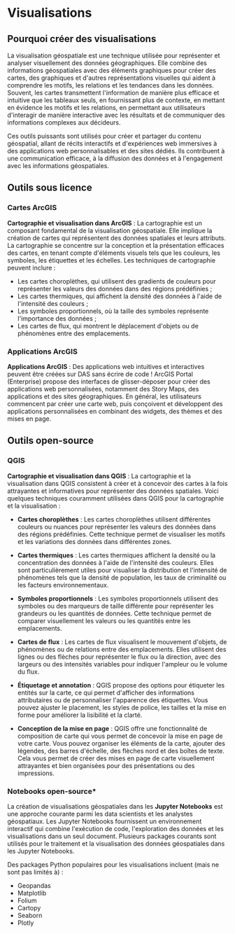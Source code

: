 # Visualisations

## Pourquoi créer des visualisations

La visualisation géospatiale est une technique utilisée pour représenter et analyser visuellement des données géographiques. Elle combine des informations géospatiales avec des éléments graphiques pour créer des cartes, des graphiques et d'autres représentations visuelles qui aident à comprendre les motifs, les relations et les tendances dans les données. Souvent, les cartes transmettent l'information de manière plus efficace et intuitive que les tableaux seuls, en fournissant plus de contexte, en mettant en évidence les motifs et les relations, en permettant aux utilisateurs d'interagir de manière interactive avec les résultats et de communiquer des informations complexes aux décideurs.

Ces outils puissants sont utilisés pour créer et partager du contenu géospatial, allant de récits interactifs et d'expériences web immersives à des applications web personnalisables et des sites dédiés. Ils contribuent à une communication efficace, à la diffusion des données et à l'engagement avec les informations géospatiales.

## Outils sous licence
### Cartes ArcGIS

**Cartographie et visualisation dans ArcGIS** : La cartographie est un composant fondamental de la visualisation géospatiale. Elle implique la création de cartes qui représentent des données spatiales et leurs attributs. La cartographie se concentre sur la conception et la présentation efficaces des cartes, en tenant compte d'éléments visuels tels que les couleurs, les symboles, les étiquettes et les échelles.
Les techniques de cartographie peuvent inclure :

- Les cartes choroplèthes, qui utilisent des gradients de couleurs pour représenter les valeurs des données dans des régions prédéfinies ;
- Les cartes thermiques, qui affichent la densité des données à l'aide de l'intensité des couleurs ;
- Les symboles proportionnels, où la taille des symboles représente l'importance des données ;
- Les cartes de flux, qui montrent le déplacement d'objets ou de phénomènes entre des emplacements.

### Applications ArcGIS

**Applications ArcGIS** : Des applications web intuitives et interactives peuvent être créées sur DAS sans écrire de code ! ArcGIS Portal (Enterprise) propose des interfaces de glisser-déposer pour créer des applications web personnalisées, notamment des Story Maps, des applications et des sites géographiques. En général, les utilisateurs commencent par créer une carte web, puis conçoivent et développent des applications personnalisées en combinant des widgets, des thèmes et des mises en page.

## Outils open-source
### QGIS
**Cartographie et visualisation dans QGIS** : La cartographie et la visualisation dans QGIS consistent à créer et à concevoir des cartes à la fois attrayantes et informatives pour représenter des données spatiales. Voici quelques techniques couramment utilisées dans QGIS pour la cartographie et la visualisation :

- **Cartes choroplèthes** : Les cartes choroplèthes utilisent différentes couleurs ou nuances pour représenter les valeurs des données dans des régions prédéfinies. Cette technique permet de visualiser les motifs et les variations des données dans différentes zones.

- **Cartes thermiques** : Les cartes thermiques affichent la densité ou la concentration des données à l'aide de l'intensité des couleurs. Elles sont particulièrement utiles pour visualiser la distribution et l'intensité de phénomènes tels que la densité de population, les taux de criminalité ou les facteurs environnementaux.

- **Symboles proportionnels** : Les symboles proportionnels utilisent des symboles ou des marqueurs de taille différente pour représenter les grandeurs ou les quantités de données. Cette technique permet de comparer visuellement les valeurs ou les quantités entre les emplacements.

- **Cartes de flux** : Les cartes de flux visualisent le mouvement d'objets, de phénomènes ou de relations entre des emplacements. Elles utilisent des lignes ou des flèches pour représenter le flux ou la direction, avec des largeurs ou des intensités variables pour indiquer l'ampleur ou le volume du flux.

- **Étiquetage et annotation** : QGIS propose des options pour étiqueter les entités sur la carte, ce qui permet d'afficher des informations attributaires ou de personnaliser l'apparence des étiquettes. Vous pouvez ajuster le placement, les styles de police, les tailles et la mise en forme pour améliorer la lisibilité et la clarté.

- **Conception de la mise en page** : QGIS offre une fonctionnalité de composition de carte qui vous permet de concevoir la mise en page de votre carte. Vous pouvez organiser les éléments de la carte, ajouter des légendes, des barres d'échelle, des flèches nord et des boîtes de texte. Cela vous permet de créer des mises en page de carte visuellement attrayantes et bien organisées pour des présentations ou des impressions.

### Notebooks open-source*
La création de visualisations géospatiales dans les **Jupyter Notebooks** est une approche courante parmi les data scientists et les analystes géospatiaux. Les Jupyter Notebooks fournissent un environnement interactif qui combine l'exécution de code, l'exploration des données et les visualisations dans un seul document. Plusieurs packages courants sont utilisés pour le traitement et la visualisation des données géospatiales dans les Jupyter Notebooks.

Des packages Python populaires pour les visualisations incluent (mais ne sont pas limités à) :

- Geopandas
- Matplotlib
- Folium
- Cartopy
- Seaborn
- Plotly
